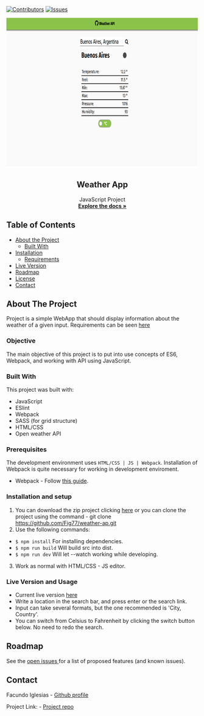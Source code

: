 [![Contributors][contributors-shield]][contributors-url]
[![Issues][issues-shield]][issues-url]
<br />
<p align="center">
  <img src="rest.png" alt="menu" width="718" height="394">
  <h2 align="center">Weather App</h2>
  <p align="center">
  	JavaScript Project
    <br />
    <a href="https://github.com/Fig77/weather-ap"><strong>Explore the docs »</strong></a>
    <br />
</p>


<!-- TABLE OF CONTENTS -->
## Table of Contents

* [About the Project](#about-the-project)
  * [Built With](#built-with)
* [Installation](#installation-and-setup)
	* [Requirements](#perquisites)
* [Live Version](#live-version-and-usage)
* [Roadmap](#roadmap)
* [License](#license)
* [Contact](#contact)


<!-- ABOUT THE PROJECT -->
## About The Project 
Project is a simple WebApp that should display information about the weather of a given input. Requirements can be seen
[here](https://www.theodinproject.com/courses/javascript/lessons/weather-app)

### Objective
The main objective of this project is to put into use concepts of ES6, Webpack, and working with API using JavaScript.

### Built With
This project was built with: 
* JavaScript
* ESlint
* Webpack
* SASS (for grid structure)
* HTML/CSS
* Open weather API

### Prerequisites
 The development environment uses `HTML/CSS | JS | Webpack`. Installation of Webpack is quite necessary for working in development enviroment.
  - Webpack - Follow [this guide](https://webpack.js.org/guides/installation/).
  
### Installation and setup
1. You can download the zip project clicking [here](https://github.com/Fig77/weather-ap.git) or you can clone the project using the command - git clone <https://github.com/Fig77/weather-ap.git>
2. Use the following commands: 

- `$ npm install` For installing dependencies.
- `$ npm run build` Will build src into dist.
- `$ npm run dev` Will let --watch working while developing.

3. Work as normal with HTML/CSS - JS editor.

### Live Version and Usage

* Current live version [here](https://github.com/Fig77/Weather-API)
* Write a location in the search bar, and press enter or the search link.
* Input can take several formats, but the one recommended is 'City, Country'.
* You can switch from Celsius to Fahrenheit by clicking the switch button below. No need to redo the search.

<!-- ROADMAP -->

## Roadmap

See the [open issues ](https://github.com/Fig77/weather-ap/issues)for a list of proposed features (and known issues).

<!-- CONTACT -->
## Contact

Facundo Iglesias - [Github profile](https://github.com/Fig77)

Project Link: - [Project repo](https://github.com/Fig77/weather-ap)

<!-- MARKDOWN LINKS & IMAGES -->
<!-- https://www.markdownguide.org/basic-syntax/#reference-style-links -->
[contributors-shield]: https://img.shields.io/badge/Contributors-1-brightgreen
[contributors-url]: https://github.com/Fig77/weather-ap/graphs/contributors
[issues-shield]: https://img.shields.io/badge/issues-0-%2300ff00
[issues-url]: https://github.com/Fig77/weather-ap/issues
[product-screenshot]: assets/menu.png
